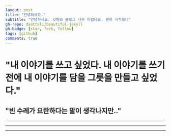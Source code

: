 ```yaml
---
layout: post
title: "안녕하세요."
subtitle: "안녕하세요. 깃허브 블로그 너무 어렵네요. 괜히 시작했나"
gh-repo: daattali/beautiful-jekyll
gh-badge: [star, fork, follow]
tags: [github]
comments: true
---
```


# "내 이야기를 쓰고 싶었다. 내 이야기를 쓰기 전에 내 이야기를 담을 그릇을 만들고 싶었다."
## "빈 수레가 요란하다는 말이 생각나지만.."

***

___

---
